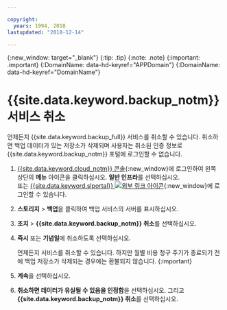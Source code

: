 ```yaml
---

copyright:
  years: 1994, 2018
lastupdated: "2018-12-14"

---
```

{:new_window: target="_blank"}
{:tip: .tip}
{:note: .note}
{:important: .important}
{:DomainName: data-hd-keyref="APPDomain"}
{:DomainName: data-hd-keyref="DomainName"}

# {{site.data.keyword.backup_notm}} 서비스 취소

언제든지 {{site.data.keyword.backup_full}} 서비스를 취소할 수 있습니다. 취소하면 백업 데이터가 있는 저장소가 삭제되며 사용자는 취소된 인증 정보로 {{site.data.keyword.backup_notm}} 포털에 로그인할 수 없습니다. 

1. [{{site.data.keyword.cloud_notm}} 콘솔](https://{DomainName}/){:new_window}에 로그인하여 왼쪽 상단의 **메뉴** 아이콘을 클릭하십시오. **일반 인프라**를 선택하십시오.<br/>
 또는 [{{site.data.keyword.slportal}} ![외부 링크 아이콘](../../icons/launch-glyph.svg "외부 링크 아이콘")](https://control.softlayer.com/){:new_window}에 로그인할 수 있습니다.
2. **스토리지** > **백업**을 클릭하여 백업 서비스의 서버를 표시하십시오.
3. **조치** > **{{site.data.keyword.backup_notm}} 취소**를 선택하십시오.
4. **즉시** 또는 **기념일**에 취소하도록 선택하십시오.

   언제든지 서비스를 취소할 수 있습니다. 하지만 월별 비용 청구 주기가 종료되기 전에 백업 저장소가 삭제되는 경우에는 환불되지 않습니다.
   {:important}
5. **계속**을 선택하십시오.
6. **취소하면 데이터가 유실될 수 있음을 인정함**을 선택하십시오. 그리고 **{{site.data.keyword.backup_notm}} 취소**를 선택하십시오.
